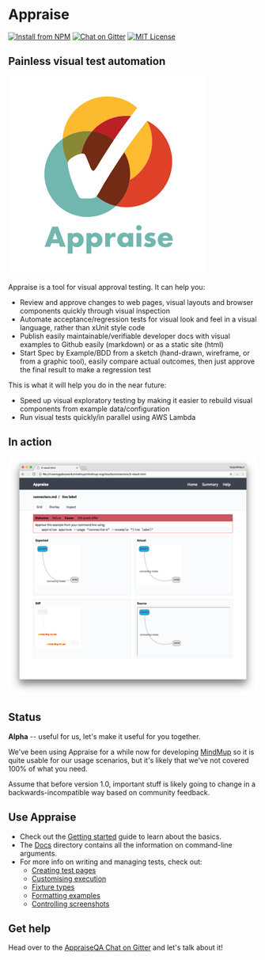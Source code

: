 # Appraise 

[![Install from NPM](https://img.shields.io/npm/v/appraise.svg?maxAge=2592000?style=plastic)](https://www.npmjs.com/package/appraise)
[![Chat on Gitter](https://badges.gitter.im/AppraiseQA/Lobby.png)](https://gitter.im/AppraiseQA/Lobby)
[![MIT License](https://img.shields.io/npm/l/appraise.svg?maxAge=2592000?style=plastic)](https://github.com/appraisejs/appraise/blob/master/LICENSE)

## Painless visual test automation 

![](templates/assets/logo.png)

Appraise is a tool for visual approval testing. It can help you: 

- Review and approve changes to web pages, visual layouts and browser components quickly through visual inspection 
- Automate acceptance/regression tests for visual look and feel in a visual language, rather than xUnit style code
- Publish easily maintainable/verifiable developer docs with visual examples to Github easily (markdown) or as a static site (html)
- Start Spec by Example/BDD from a sketch (hand-drawn, wireframe, or from a graphic tool), easily compare actual outcomes, then just approve the final result to make a regression test

This is what it will help you do in the near future:

- Speed up visual exploratory testing by making it easier to rebuild visual components from example data/configuration
- Run visual tests quickly/in parallel using AWS Lambda

## In action

![](screenshot.png)

## Status

**Alpha** -- useful for us, let's make it useful for you together. 

We've been using Appraise for a while now for developing [MindMup](https://www.mindmup.com) so it is quite usable for our usage scenarios, but it's likely that we've not covered 100% of what you need. 

Assume that before version 1.0, important stuff is likely going to change in a backwards-incompatible way based on community feedback.

## Use Appraise

* Check out the [Getting started](examples/getting-started.md) guide to learn about the basics.
* The [Docs](docs/README.md) directory contains all the information on command-line arguments. 
* For more info on writing and managing tests, check out:
  * [Creating test pages](examples/creating-test-pages.md)
  * [Customising execution](examples/customising-execution.md)
  * [Fixture types](examples/fixture-types.md)
  * [Formatting examples](examples/formatting-examples.md)
  * [Controlling screenshots](examples/controlling-screenshots.md)

## Get help

Head over to the [AppraiseQA Chat on Gitter](https://gitter.im/AppraiseQA/Lobby) and let's talk about it!
